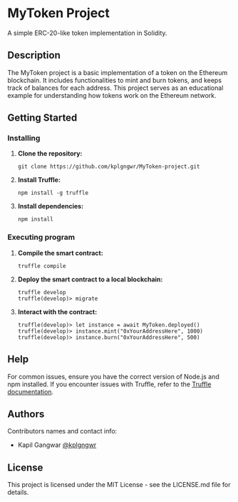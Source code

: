# MyToken Project

A simple ERC-20-like token implementation in Solidity.

## Description

The MyToken project is a basic implementation of a token on the Ethereum blockchain. It includes functionalities to mint and burn tokens, and keeps track of balances for each address. This project serves as an educational example for understanding how tokens work on the Ethereum network.

## Getting Started

### Installing

1. **Clone the repository:**
   ```
   git clone https://github.com/kplgngwr/MyToken-project.git
   ```
   
2. **Install Truffle:**
    ```
    npm install -g truffle
    ``` 
3. **Install dependencies:**
    ```
    npm install
    ```
    
### Executing program
    
1. **Compile the smart contract:**
    ```
    truffle compile
    ```
    
2. **Deploy the smart contract to a local blockchain:**
    ```
    truffle develop
    truffle(develop)> migrate
    ```
    
3. **Interact with the contract:**
    ```
    truffle(develop)> let instance = await MyToken.deployed()
    truffle(develop)> instance.mint("0xYourAddressHere", 1000)
    truffle(develop)> instance.burn("0xYourAddressHere", 500)
    ```
    
## Help
For common issues, ensure you have the correct version of Node.js and npm installed. If you encounter issues with Truffle, refer to the [Truffle documentation](https://www.trufflesuite.com/docs).


## Authors
Contributors names and contact info:
- Kapil Gangwar
  [@kplgngwr](https://www.linkedin.com/in/kplgngwr/)

## License
This project is licensed under the MIT License - see the LICENSE.md file for details.
    